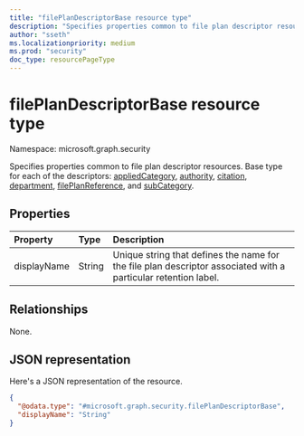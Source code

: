 ```yaml
---
title: "filePlanDescriptorBase resource type"
description: "Specifies properties common to file plan descriptor resources."
author: "sseth"
ms.localizationpriority: medium
ms.prod: "security"
doc_type: resourcePageType
---
```


# filePlanDescriptorBase resource type

Namespace: microsoft.graph.security

Specifies properties common to file plan descriptor resources. Base type for each of the descriptors: [appliedCategory](security-appliedcategory.md), [authority](security-authority.md), [citation](security-citation.md), [department](security-department.md), [filePlanReference](security-fileplanreference.md), and [subCategory](security-subcategory.md).

## Properties
|Property|Type|Description|
|:---|:---|:---|
|displayName|String|Unique string that defines the name for the file plan descriptor associated with a particular retention label.|

## Relationships
None.

## JSON representation
Here's a JSON representation of the resource.
<!-- {
  "blockType": "resource",
  "@odata.type": "microsoft.graph.security.filePlanDescriptorBase"
}
-->
``` json
{
  "@odata.type": "#microsoft.graph.security.filePlanDescriptorBase",
  "displayName": "String"
}
```

